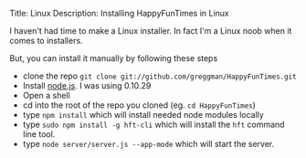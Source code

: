 Title: Linux
Description: Installing HappyFunTimes in Linux

I haven't had time to make a Linux installer. In fact I'm a Linux noob
when it comes to installers.

But, you can install it manually by following these steps

*   clone the repo `git clone git://github.com/greggman/HappyFunTimes.git`
*   Install [node.js](http://nodejs.org). I was using 0.10.29
*   Open a shell
*   cd into the root of the repo you cloned (eg. `cd HappyFunTimes`)
*   type `npm install` which will install needed node modules locally
*   type `sudo npm install -g hft-cli` which will install the `hft` command line tool.
*   type `node server/server.js --app-mode` which will start the server.


